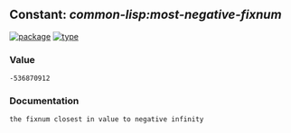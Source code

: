 ## Constant: ***common-lisp:most-negative-fixnum***
[![package](https://img.shields.io/badge/Package-COMMON--LISP-5f9ea0.svg?style=social&colorA=999999)](../) [![type](https://img.shields.io/badge/Type-Constant-5f9ea0.svg?style=social&colorA=999999)](../#constant) 
### Value
```
-536870912
```
### Documentation
```
the fixnum closest in value to negative infinity
```
